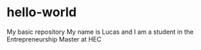 # hello-world
My basic repository
My name is Lucas and I am a student in the Entrepreneurship Master at HEC
